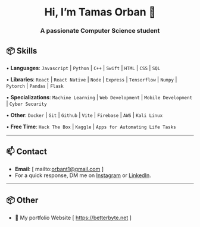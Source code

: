 <h1 align="center">Hi, I’m Tamas Orban 👋</h1>
<h3 align="center">A passionate Computer Science student 

## 📦 Skills
  
• **Languages**: `Javascript` | `Python` | `C++` | `Swift` | `HTML` | `CSS` | `SQL`

• **Libraries**: `React` | `React Native` | `Node` | `Express` | `Tensorflow` | `Numpy` | `Pytorch` | `Pandas` | `Flask`

• **Specializations**: `Machine Learning` | `Web Development` | `Mobile Development` | `Cyber Security`

• **Other**: `Docker` | `Git` | `Github` | `Vite` | `Firebase` | `AWS` | `Kali Linux` 

• **Free Time**: `Hack The Box` | `Kaggle` | `Apps for Automating Life Tasks`

---

## 📫 Contact
- **Email**: [ mailto:orbant1@gmail.com ]
- For a quick response, DM me on [Instagram](https://www.instagram.com/mirayatech/) or [LinkedIn](https://www.linkedin.com/in/mirayaabrodi/). 
  
---

## 📦 Other
- 📝 My portfolio Website [ https://betterbyte.net ]





